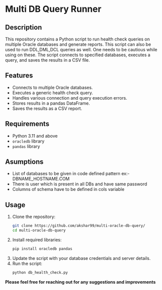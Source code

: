 # Multi DB Query Runner

## Description
This repository contains a Python script to run health check queries on multiple Oracle databases and generate reports. 
This script can also be used to run DDL,DML,DCL queries as well. One needs to be cautious while using on these. 
The script connects to specified databases, executes a query, and saves the results in a CSV file.

## Features
- Connects to multiple Oracle databases.
- Executes a generic health check query.
- Handles various connection and query execution errors.
- Stores results in a pandas DataFrame.
- Saves the results as a CSV report.

## Requirements
- Python 3.11 and above 
- `oracledb` library
- `pandas` library

## Asumptions
- List of databases to be given in code defined pattern ex:- DBNAME_HOSTNAME.COM
- There is user which is present in all DBs and have same password
- Columns of schema have to be defined in cols variable
## Usage
1. Clone the repository:
    ```bash
    git clone https://github.com/akshar99/multi-oracle-db-query/
    cd multi-oracle-db-query
    ```
2. Install required libraries:
    ```bash
    pip install oracledb pandas
    ```
3. Update the script with your database credentials and server details.
4. Run the script:
    ```bash
    python db_health_check.py
    ```

**Please feel free for reaching out for any suggestions and improvements**

